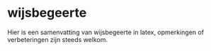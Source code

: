 wijsbegeerte
============

Hier is een samenvatting van wijsbegeerte in latex, opmerkingen of verbeteringen zijn steeds welkom.
